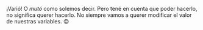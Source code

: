¡Varió! O _mutó_ como solemos decir. Pero tené en cuenta que poder hacerlo, no significa querer hacerlo. No siempre vamos a querer modificar el valor de nuestras variables. :relieved:
